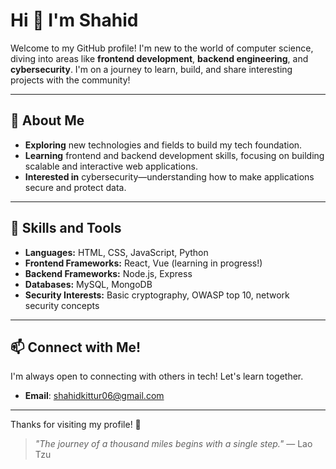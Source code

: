 # Hi 👋 I'm Shahid

Welcome to my GitHub profile! I'm new to the world of computer science, diving into areas like **frontend development**, **backend engineering**, and **cybersecurity**. I'm on a journey to learn, build, and share interesting projects with the community!

---

## 🌱 About Me
- **Exploring** new technologies and fields to build my tech foundation.
- **Learning** frontend and backend development skills, focusing on building scalable and interactive web applications.
- **Interested in** cybersecurity—understanding how to make applications secure and protect data.

---

## 🔧 Skills and Tools
- **Languages:** HTML, CSS, JavaScript, Python
- **Frontend Frameworks:** React, Vue (learning in progress!)
- **Backend Frameworks:** Node.js, Express
- **Databases:** MySQL, MongoDB
- **Security Interests:** Basic cryptography, OWASP top 10, network security concepts

---

## 📫 Connect with Me!
I'm always open to connecting with others in tech! Let's learn together. 


- **Email**: shahidkittur06@gmail.com
---

Thanks for visiting my profile! 🙌

> _"The journey of a thousand miles begins with a single step."_ — Lao Tzu
